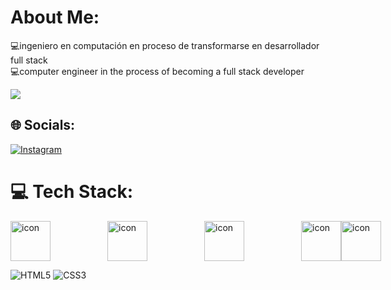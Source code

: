 #  About Me:
💻ingeniero en computación en proceso de transformarse en desarrollador full stack  
💻computer engineer in the process of becoming a full stack developer 

[![](https://visitcount.itsvg.in/api?id=EvananSemprun&label=Profile%20Views&icon=9&pretty=false)](https://visitcount.itsvg.in)
## 🌐 Socials:
[![Instagram](https://img.shields.io/badge/Instagram-%23E4405F.svg?logo=Instagram&logoColor=white)](https://instagram.com/evanan_s21) 

# 💻 Tech Stack:
<div style="display: flex;">
  
  <img src="https://techstack-generator.vercel.app/js-icon.svg" alt="icon" width="64" style="width: 64px; height: 64px; margin-right: 91px; margin-bottom: 0px;" />
  <img src="https://techstack-generator.vercel.app/ts-icon.svg" alt="icon" width="64" style="width: 64px; height: 64px; margin-right: 91px; margin-bottom: 0px;" />
  <img src="https://techstack-generator.vercel.app/sass-icon.svg" alt="icon" width="64" style="width: 64px; height: 64px; margin-right: 91px; margin-bottom: 0px;" />
  <img src="https://techstack-generator.vercel.app/react-icon.svg" alt="icon" width="64" style="width: 64px; height: 64px; margin-right: 0px; margin-bottom: 0px;" />
  
  <img src="https://media4.giphy.com/media/l3vRfNA1p0rvhMSvS/giphy.gif" alt="icon" width="64" style="width: 64px; height: 64px; margin-right: 0px; margin-bottom: 0px;" />

</div>

![HTML5](https://img.shields.io/badge/html5-%23E34F26.svg?style=for-the-badge&logo=html5&logoColor=white) 
![CSS3](https://img.shields.io/badge/css3-%231572B6.svg?style=for-the-badge&logo=css3&logoColor=white) 
